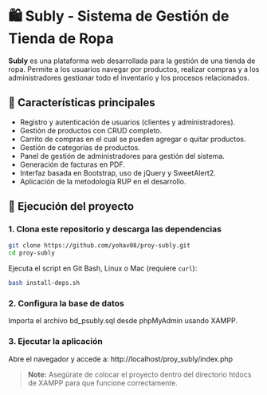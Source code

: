 
# 🛍️ Subly - Sistema de Gestión de Tienda de Ropa

**Subly** es una plataforma web desarrollada para la gestión de una tienda de ropa. Permite a los usuarios navegar por productos, realizar compras y a los administradores gestionar todo el inventario y los procesos relacionados.

## 📌 Características principales

- Registro y autenticación de usuarios (clientes y administradores).
- Gestión de productos con CRUD completo.
- Carrito de compras en el cual se pueden agregar o quitar productos.
- Gestión de categorías de productos.
- Panel de gestión de administradores para gestión del sistema.
- Generación de facturas en PDF.
- Interfaz basada en Bootstrap, uso de jQuery y SweetAlert2.
- Aplicación de la metodología RUP en el desarrollo.

## 🚀 Ejecución del proyecto

### 1. Clona este repositorio y descarga las dependencias

```bash
git clone https://github.com/yohav08/proy-subly.git
cd proy-subly
```
Ejecuta el script en Git Bash, Linux o Mac (requiere `curl`):
```bash
bash install-deps.sh
```
### 2. Configura la base de datos
Importa el archivo bd_psubly.sql desde phpMyAdmin usando XAMPP.

### 3. Ejecutar la aplicación
Abre el navegador y accede a: http://localhost/proy_subly/index.php

> **Note:** Asegúrate de colocar el proyecto dentro del directorio htdocs de XAMPP para que funcione correctamente.

